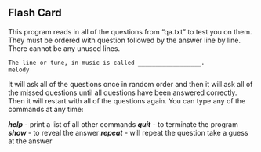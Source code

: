 Flash Card
--------

This program reads in all of the questions from “qa.txt” to test you on them. They must be ordered with question followed by the answer line by line. There cannot be any unused lines.

```
The line or tune, in music is called __________________.
melody
```

It will ask all of the questions once in random order and then it will ask all of the missed questions until all questions have been answered correctly. Then it will restart with all of the questions again. You can type any of the commands at any time:

***help*** - print a list of all other commands 
***quit*** - to terminate the program 
***show*** - to reveal the answer 
***repeat*** - will repeat the question 
take a guess at the answer
